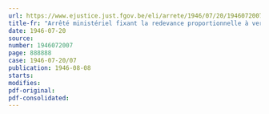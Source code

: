 ```yaml
---
url: https://www.ejustice.just.fgov.be/eli/arrete/1946/07/20/1946072007/justel
title-fr: "Arrêté ministériel fixant la redevance proportionnelle à verser au Conseil professionnel du Commerce de Gros en Papier, en liquidation, du 15 juin 1945 au 30 juin 1946"
date: 1946-07-20
source:
number: 1946072007
page: 888888
case: 1946-07-20/07
publication: 1946-08-08
starts:
modifies:
pdf-original:
pdf-consolidated:
---
```


